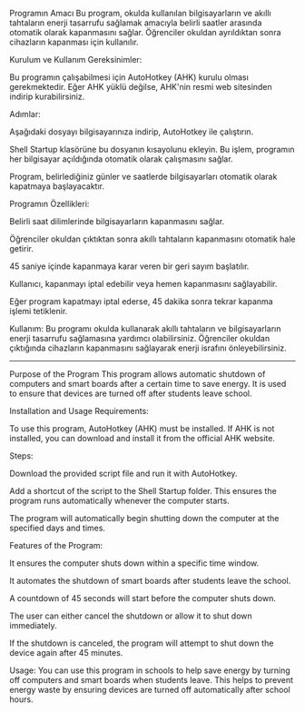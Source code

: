 Programın Amacı
Bu program, okulda kullanılan bilgisayarların ve akıllı tahtaların enerji tasarrufu sağlamak amacıyla belirli saatler arasında otomatik olarak kapanmasını sağlar. Öğrenciler okuldan ayrıldıktan sonra cihazların kapanması için kullanılır.

Kurulum ve Kullanım
Gereksinimler:

Bu programın çalışabilmesi için AutoHotkey (AHK) kurulu olması gerekmektedir. Eğer AHK yüklü değilse, AHK'nin resmi web sitesinden indirip kurabilirsiniz.

Adımlar:

Aşağıdaki dosyayı bilgisayarınıza indirip, AutoHotkey ile çalıştırın.

Shell Startup klasörüne bu dosyanın kısayolunu ekleyin. Bu işlem, programın her bilgisayar açıldığında otomatik olarak çalışmasını sağlar.

Program, belirlediğiniz günler ve saatlerde bilgisayarları otomatik olarak kapatmaya başlayacaktır.

Programın Özellikleri:

Belirli saat dilimlerinde bilgisayarların kapanmasını sağlar.

Öğrenciler okuldan çıktıktan sonra akıllı tahtaların kapanmasını otomatik hale getirir.

45 saniye içinde kapanmaya karar veren bir geri sayım başlatılır.

Kullanıcı, kapanmayı iptal edebilir veya hemen kapanmasını sağlayabilir.

Eğer program kapatmayı iptal ederse, 45 dakika sonra tekrar kapanma işlemi tetiklenir.

Kullanım:
Bu programı okulda kullanarak akıllı tahtaların ve bilgisayarların enerji tasarrufu sağlamasına yardımcı olabilirsiniz. Öğrenciler okuldan çıktığında cihazların kapanmasını sağlayarak enerji israfını önleyebilirsiniz.




-----



Purpose of the Program
This program allows automatic shutdown of computers and smart boards after a certain time to save energy. It is used to ensure that devices are turned off after students leave school.

Installation and Usage
Requirements:

To use this program, AutoHotkey (AHK) must be installed. If AHK is not installed, you can download and install it from the official AHK website.

Steps:

Download the provided script file and run it with AutoHotkey.

Add a shortcut of the script to the Shell Startup folder. This ensures the program runs automatically whenever the computer starts.

The program will automatically begin shutting down the computer at the specified days and times.

Features of the Program:

It ensures the computer shuts down within a specific time window.

It automates the shutdown of smart boards after students leave the school.

A countdown of 45 seconds will start before the computer shuts down.

The user can either cancel the shutdown or allow it to shut down immediately.

If the shutdown is canceled, the program will attempt to shut down the device again after 45 minutes.

Usage:
You can use this program in schools to help save energy by turning off computers and smart boards when students leave. This helps to prevent energy waste by ensuring devices are turned off automatically after school hours.

